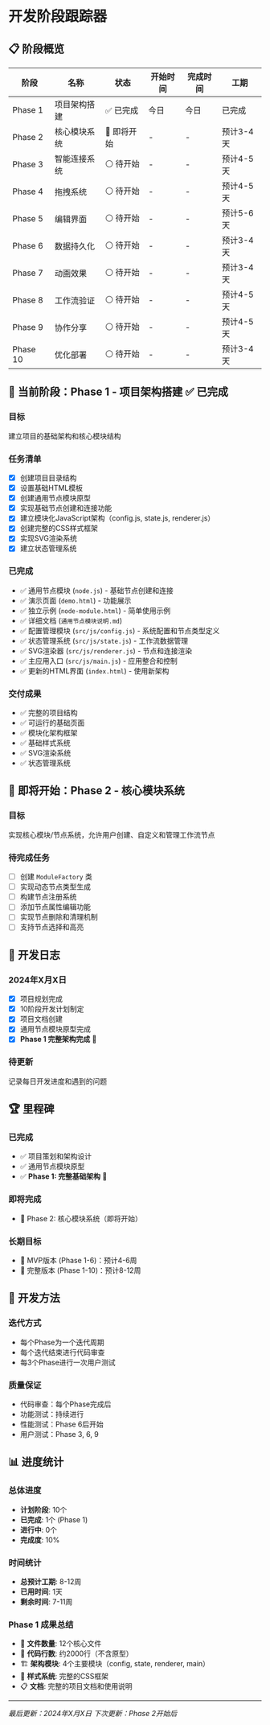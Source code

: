 # 开发阶段跟踪器

## 📋 阶段概览

| 阶段 | 名称 | 状态 | 开始时间 | 完成时间 | 工期 |
|------|------|------|----------|----------|------|
| Phase 1 | 项目架构搭建 | ✅ 已完成 | 今日 | 今日 | 已完成 |
| Phase 2 | 核心模块系统 | 🎯 即将开始 | - | - | 预计3-4天 |
| Phase 3 | 智能连接系统 | ⚪ 待开始 | - | - | 预计4-5天 |
| Phase 4 | 拖拽系统 | ⚪ 待开始 | - | - | 预计4-5天 |
| Phase 5 | 编辑界面 | ⚪ 待开始 | - | - | 预计5-6天 |
| Phase 6 | 数据持久化 | ⚪ 待开始 | - | - | 预计3-4天 |
| Phase 7 | 动画效果 | ⚪ 待开始 | - | - | 预计3-4天 |
| Phase 8 | 工作流验证 | ⚪ 待开始 | - | - | 预计4-5天 |
| Phase 9 | 协作分享 | ⚪ 待开始 | - | - | 预计4-5天 |
| Phase 10 | 优化部署 | ⚪ 待开始 | - | - | 预计3-4天 |

## 🎯 当前阶段：Phase 1 - 项目架构搭建 ✅ 已完成

### 目标
建立项目的基础架构和核心模块结构

### 任务清单
- [x] 创建项目目录结构
- [x] 设置基础HTML模板
- [x] 创建通用节点模块原型
- [x] 实现基础节点创建和连接功能
- [x] 建立模块化JavaScript架构（config.js, state.js, renderer.js）
- [x] 创建完整的CSS样式框架
- [x] 实现SVG渲染系统
- [x] 建立状态管理系统

### 已完成
- ✅ 通用节点模块 (`node.js`) - 基础节点创建和连接
- ✅ 演示页面 (`demo.html`) - 功能展示
- ✅ 独立示例 (`node-module.html`) - 简单使用示例
- ✅ 详细文档 (`通用节点模块说明.md`)
- ✅ 配置管理模块 (`src/js/config.js`) - 系统配置和节点类型定义
- ✅ 状态管理系统 (`src/js/state.js`) - 工作流数据管理
- ✅ SVG渲染器 (`src/js/renderer.js`) - 节点和连接渲染
- ✅ 主应用入口 (`src/js/main.js`) - 应用整合和控制
- ✅ 更新的HTML界面 (`index.html`) - 使用新架构

### 交付成果
- ✅ 完整的项目结构
- ✅ 可运行的基础页面
- ✅ 模块化架构框架
- ✅ 基础样式系统
- ✅ SVG渲染系统
- ✅ 状态管理系统

## 🎯 即将开始：Phase 2 - 核心模块系统

### 目标
实现核心模块/节点系统，允许用户创建、自定义和管理工作流节点

### 待完成任务
- [ ] 创建 `ModuleFactory` 类
- [ ] 实现动态节点类型生成
- [ ] 构建节点注册系统
- [ ] 添加节点属性编辑功能
- [ ] 实现节点删除和清理机制
- [ ] 支持节点选择和高亮

## 📝 开发日志

### 2024年X月X日
- [x] 项目规划完成
- [x] 10阶段开发计划制定
- [x] 项目文档创建
- [x] 通用节点模块原型完成
- [x] **Phase 1 完整架构完成** 🎉

### 待更新
记录每日开发进度和遇到的问题

## 🏆 里程碑

### 已完成
- ✅ 项目策划和架构设计
- ✅ 通用节点模块原型
- ✅ **Phase 1: 完整基础架构** 🎉

### 即将完成
- 🎯 Phase 2: 核心模块系统（即将开始）

### 长期目标
- 📅 MVP版本 (Phase 1-6)：预计4-6周
- 📅 完整版本 (Phase 1-10)：预计8-12周

## 🔄 开发方法

### 迭代方式
- 每个Phase为一个迭代周期
- 每个迭代结束进行代码审查
- 每3个Phase进行一次用户测试

### 质量保证
- 代码审查：每个Phase完成后
- 功能测试：持续进行
- 性能测试：Phase 6后开始
- 用户测试：Phase 3, 6, 9

## 📊 进度统计

### 总体进度
- **计划阶段**: 10个
- **已完成**: 1个 (Phase 1)
- **进行中**: 0个
- **完成度**: 10%

### 时间统计
- **总预计工期**: 8-12周
- **已用时间**: 1天
- **剩余时间**: 7-11周

### Phase 1 成果总结
- 📁 **文件数量**: 12个核心文件
- 📝 **代码行数**: 约2000行（不含原型）
- 🏗️ **架构模块**: 4个主要模块（config, state, renderer, main）
- 🎨 **样式系统**: 完整的CSS框架
- 📋 **文档**: 完整的项目文档和使用说明

---

*最后更新：2024年X月X日*
*下次更新：Phase 2开始后* 